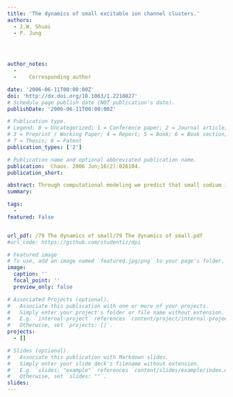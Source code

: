 ```yaml
---
title: 'The dynamics of small excitable ion channel clusters.'
authors:
  - J.W. Shuai
  - P. Jung
 



author_notes:  
  -        
  -    Corresponding author

date: '2006-06-11T00:00:00Z'
doi: 'http://dx.doi.org/10.1063/1.2210827'
# Schedule page publish date (NOT publication's date).
publishDate: '2006-06-11T00:00:00Z'

# Publication type.
# Legend: 0 = Uncategorized; 1 = Conference paper; 2 = Journal article;
# 3 = Preprint / Working Paper; 4 = Report; 5 = Book; 6 = Book section;
# 7 = Thesis; 8 = Patent
publication_types: ['2']

# Publication name and optional abbreviated publication name.
publication:  Chaos. 2006 Jun;16(2):026104.
publication_short: 

abstract: Through computational modeling we predict that small sodium ion channel clusters on small patches of membrane can encode electric signals most efficiently at certain magic cluster sizes. We show that this effect can be traced back to algebraic features of small integers and are universal for channels with a simple gating dynamics. We further explore physiologic conditions under which such effects can occur.
summary: 

tags:
  - 
featured: False


url_pdf: /79 The dynamics of small/79 The dynamics of small.pdf
#url_code: https://github.com/studentiz/dpi

# Featured image
# To use, add an image named `featured.jpg/png` to your page's folder.
image:
  caption: ''
  focal_point: ''
  preview_only: false

# Associated Projects (optional).
#   Associate this publication with one or more of your projects.
#   Simply enter your project's folder or file name without extension.
#   E.g. `internal-project` references `content/project/internal-project/index.md`.
#   Otherwise, set `projects: []`.
projects:
  - []

# Slides (optional).
#   Associate this publication with Markdown slides.
#   Simply enter your slide deck's filename without extension.
#   E.g. `slides: "example"` references `content/slides/example/index.md`.
#   Otherwise, set `slides: ""`.
slides:
---
```




